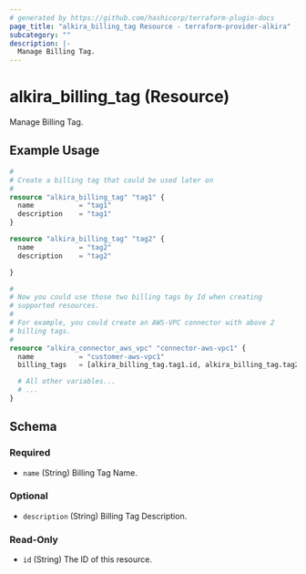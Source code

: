 ```yaml
---
# generated by https://github.com/hashicorp/terraform-plugin-docs
page_title: "alkira_billing_tag Resource - terraform-provider-alkira"
subcategory: ""
description: |-
  Manage Billing Tag.
---
```


# alkira_billing_tag (Resource)

Manage Billing Tag.

## Example Usage

```terraform
#
# Create a billing tag that could be used later on
#
resource "alkira_billing_tag" "tag1" {
  name           = "tag1"
  description    = "tag1"
}

resource "alkira_billing_tag" "tag2" {
  name           = "tag2"
  description    = "tag2"

}

#
# Now you could use those two billing tags by Id when creating
# supported resources.
#
# For example, you could create an AWS-VPC connector with above 2
# billing tags.
#
resource "alkira_connector_aws_vpc" "connector-aws-vpc1" {
  name           = "customer-aws-vpc1"
  billing_tags   = [alkira_billing_tag.tag1.id, alkira_billing_tag.tag2.id]

  # All other variables...
  # ...
}
```

<!-- schema generated by tfplugindocs -->
## Schema

### Required

- `name` (String) Billing Tag Name.

### Optional

- `description` (String) Billing Tag Description.

### Read-Only

- `id` (String) The ID of this resource.


